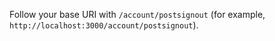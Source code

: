 Follow your base URI with `/account/postsignout` (for example, `http://localhost:3000/account/postsignout`).